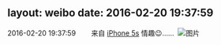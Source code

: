 layout: weibo
date: 2016-02-20 19:37:59
---
<meta name="referrer" content="no-referrer" />

2016-02-20 19:37:59  &nbsp;&nbsp;&nbsp;&nbsp;&nbsp;&nbsp; 来自 <a href="sinaweibo://customweibosource" rel="nofollow">iPhone 5s</a>
情趣😉…… ​​​
![图片](https://ww1.sinaimg.cn/large/6d2a6003jw1f1618o9ckmj20qo0zkn2r.jpg)
